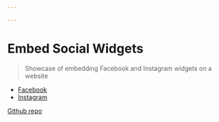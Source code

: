 ```yaml
---

---
```


<!DOCTYPE html>
<html>

<head>
    <meta charset="utf-8">
    <meta http-equiv="X-UA-Compatible" content="IE=edge">
    <title>Embed Social Widgets</title>
    <meta name="description" content="">
    <meta name="viewport" content="width=device-width, initial-scale=1">
</head>

<body>

# Embed Social Widgets
    
> Showcase of embedding Facebook and Instagram widgets on a website
 
- [Facebook](/fb)
- [Instagram](/ig)

[Github repo](https://github.com/MichaelCurrin/embed-social-widgets/")
    
</body>

</html>
